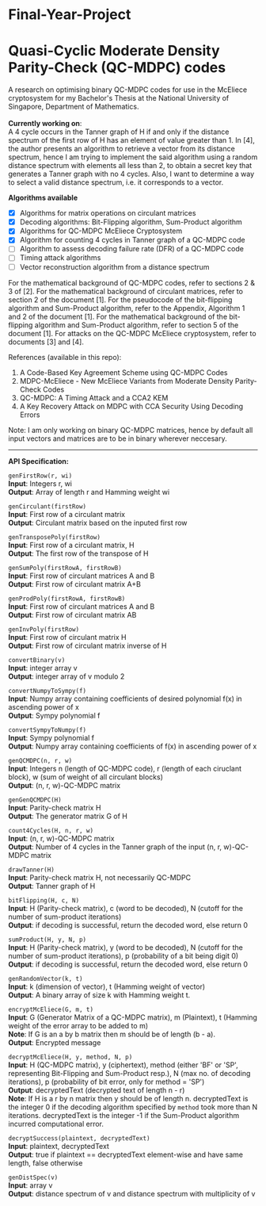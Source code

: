 # Final-Year-Project
# Quasi-Cyclic Moderate Density Parity-Check (QC-MDPC) codes

A research on optimising binary QC-MDPC codes for use in the McEliece cryptosystem for my Bachelor's Thesis at the National University of Singapore, Department of Mathematics.
<br>  
**Currently working on**:  
A 4 cycle occurs in the Tanner graph of H if and only if the distance spectrum of the first row of H has an element of value greater than 1. In [4], the author presents an algorithm to retrieve a vector from its distance spectrum, hence I am trying to implement the said algorithm using a random distance spectrum with elements all less than 2, to obtain a secret key that generates a Tanner graph with no 4 cycles. Also, I want to determine a way to select a valid distance spectrum, i.e. it corresponds to a vector.

**Algorithms available**  
- [x] Algorithms for matrix operations on circulant matrices
- [x] Decoding algorithms: Bit-Flipping algorithm, Sum-Product algorithm
- [x] Algorithms for QC-MDPC McEliece Cryptosystem
- [x] Algorithm for counting 4 cycles in Tanner graph of a QC-MDPC code
- [ ] Algorithm to assess decoding failure rate (DFR) of a QC-MDPC code
- [ ] Timing attack algorithms
- [ ] Vector reconstruction algorithm from a distance spectrum

For the mathematical background of QC-MDPC codes, refer to sections 2 & 3 of [2].  For the mathematical background of circulant matrices, refer to section 2 of the document [1]. For the pseudocode of the bit-flipping algorithm and Sum-Product algorithm, refer to the Appendix, Algorithm 1 and 2 of the document [1]. For the mathematical background of the bit-flipping algorithm and Sum-Product algorithm, refer to section 5 of the document [1]. For attacks on the QC-MDPC McEliece cryptosystem, refer to documents [3] and [4].

References (available in this repo):  
1. A Code-Based Key Agreement Scheme using QC-MDPC Codes  
2. MDPC-McEliece - New McEliece Variants from Moderate Density Parity-Check Codes  
3. QC-MDPC: A Timing Attack and a CCA2 KEM
4. A Key Recovery Attack on MDPC with CCA Security Using Decoding Errors

Note: I am only working on binary QC-MDPC matrices, hence by default all input vectors and matrices are to be in binary wherever neccesary.  

---  
**API Specification:**  

```genFirstRow(r, wi)```  
**Input**: Integers r, wi  
**Output**: Array of length r and Hamming weight wi

```genCirculant(firstRow)```  
**Input**: First row of a circulant matrix  
**Output**: Circulant matrix based on the inputed first row

```genTransposePoly(firstRow)```  
**Input**: First row of a circulant matrix, H  
**Output**: The first row of the transpose of H

```genSumPoly(firstRowA, firstRowB)```  
**Input**: First row of circulant matrices A and B  
**Output**: First row of circulant matrix A+B

```genProdPoly(firstRowA, firstRowB)```  
**Input**: First row of circulant matrices A and B  
**Output**: First row of circulant matrix AB

```genInvPoly(firstRow)```  
**Input**: First row of circulant matrix H  
**Output**: First row of circulant matrix inverse of H

```convertBinary(v)```  
**Input**: integer array v  
**Output**: integer array of v modulo 2  

```convertNumpyToSympy(f)```  
**Input**: Numpy array containing coefficients of desired polynomial f(x) in ascending power of x  
**Output**: Sympy polynomial f

```convertSympyToNumpy(f)```  
**Input**: Sympy polynomial f  
**Output**: Numpy array containing coefficients of f(x) in ascending power of x  

```genQCMDPC(n, r, w)```  
**Input**: Integers n (length of QC-MDPC code), r (length of each ciruclant block), w (sum of weight of all circulant blocks)  
**Output**: (n, r, w)-QC-MDPC matrix

```genGenQCMDPC(H)```  
**Input**: Parity-check matrix H  
**Output**: The generator matrix G of H

```count4Cycles(H, n, r, w)```  
**Input**: (n, r, w)-QC-MDPC matrix  
**Output**: Number of 4 cycles in the Tanner graph of the input (n, r, w)-QC-MDPC matrix

```drawTanner(H)```  
**Input**: Parity-check matrix H, not necessarily QC-MDPC  
**Output**: Tanner graph of H

```bitFlipping(H, c, N)```  
**Input**: H (Parity-check matrix), c (word to be decoded), N (cutoff for the number of sum-product iterations)  
**Output**: if decoding is successful, return the decoded word, else return 0

```sumProduct(H, y, N, p)```  
**Input**: H (Parity-check matrix), y (word to be decoded), N (cutoff for the number of sum-product iterations), p (probability of a bit being digit 0)  
**Output**: if decoding is successful, return the decoded word, else return 0

```genRandomVector(k, t)```  
**Input**: k (dimension of vector), t (Hamming weight of vector)  
**Output**: A binary array of size k with Hamming weight t.

```encryptMcEliece(G, m, t)```  
**Input**: G (Generator Matrix of a QC-MDPC matrix), m (Plaintext), t (Hamming weight of the error array to be added to m)  
**Note**: If G is an a by b  matrix then m should be of length (b - a).  
**Output**: Encrypted message

```decryptMcEliece(H, y, method, N, p)```  
**Input**: H (QC-MDPC matrix), y (ciphertext), method (either 'BF' or 'SP', representing Bit-Flipping and Sum-Product resp.), N (max no. of decoding iterations), p (probability of bit error, only for method = 'SP')  
**Output**: decryptedText (decrypted text of length n - r)  
**Note**: If H is a r by n matrix then y should be of length n. decryptedText is the integer 0 if the decoding algorithm specified by ```method``` took more than N iterations. decryptedText is the integer -1 if the Sum-Product algorithm incurred computational error.

```decryptSuccess(plaintext, decryptedText)```  
**Input**: plaintext, decryptedText  
**Output**: true if plaintext == decryptedText element-wise and have same length, false otherwise

```genDistSpec(v)```  
**Input**: array v  
**Output**: distance spectrum of v and distance spectrum with multiplicity of v
